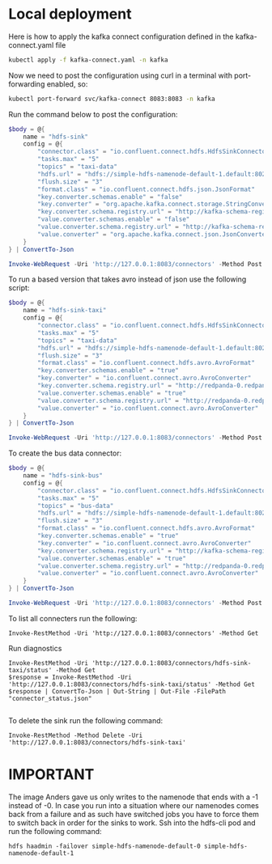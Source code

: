 # Local deployment

Here is how to apply the kafka connect configuration defined in the kafka-connect.yaml file

``` bash
kubectl apply -f kafka-connect.yaml -n kafka
```

Now we need to post the configuration using curl in a terminal with port-forwarding enabled, so:

``` bash
kubectl port-forward svc/kafka-connect 8083:8083 -n kafka
```

Run the command below to post the configuration:

``` powershell
$body = @{
    name = "hdfs-sink"
    config = @{
        "connector.class" = "io.confluent.connect.hdfs.HdfsSinkConnector"
        "tasks.max" = "5"
        "topics" = "taxi-data"
        "hdfs.url" = "hdfs://simple-hdfs-namenode-default-1.default:8020"
        "flush.size" = "3"
        "format.class" = "io.confluent.connect.hdfs.json.JsonFormat"
        "key.converter.schemas.enable" = "false"
        "key.converter" = "org.apache.kafka.connect.storage.StringConverter"
        "key.converter.schema.registry.url" = "http://kafka-schema-registry.kafka:8081"
        "value.converter.schemas.enable" = "false"
        "value.converter.schema.registry.url" = "http://kafka-schema-registry.kafka:8081"
        "value.converter" = "org.apache.kafka.connect.json.JsonConverter"
    }
} | ConvertTo-Json

Invoke-WebRequest -Uri 'http://127.0.0.1:8083/connectors' -Method Post -ContentType 'application/json' -Body $body

```

To run a based version that takes avro instead of json use the following script:

``` powershell
$body = @{
    name = "hdfs-sink-taxi"
    config = @{
        "connector.class" = "io.confluent.connect.hdfs.HdfsSinkConnector"
        "tasks.max" = "5"
        "topics" = "taxi-data"
        "hdfs.url" = "hdfs://simple-hdfs-namenode-default-1.default:8020"
        "flush.size" = "3"
        "format.class" = "io.confluent.connect.hdfs.avro.AvroFormat"
        "key.converter.schemas.enable" = "true"
        "key.converter" = "io.confluent.connect.avro.AvroConverter"
        "key.converter.schema.registry.url" = "http://redpanda-0.redpanda.redpanda.svc.cluster.local:8081"
        "value.converter.schemas.enable" = "true"
        "value.converter.schema.registry.url" = "http://redpanda-0.redpanda.redpanda.svc.cluster.local:8081"
        "value.converter" = "io.confluent.connect.avro.AvroConverter"
    }
} | ConvertTo-Json

Invoke-WebRequest -Uri 'http://127.0.0.1:8083/connectors' -Method Post -ContentType 'application/json' -Body $body
```

To create the bus data connector:

``` powershell
$body = @{
    name = "hdfs-sink-bus"
    config = @{
        "connector.class" = "io.confluent.connect.hdfs.HdfsSinkConnector"
        "tasks.max" = "5"
        "topics" = "bus-data"
        "hdfs.url" = "hdfs://simple-hdfs-namenode-default-1.default:8020"
        "flush.size" = "3"
        "format.class" = "io.confluent.connect.hdfs.avro.AvroFormat"
        "key.converter.schemas.enable" = "true"
        "key.converter" = "io.confluent.connect.avro.AvroConverter"
        "key.converter.schema.registry.url" = "http://kafka-schema-registry:8081"
        "value.converter.schemas.enable" = "true"
        "value.converter.schema.registry.url" = "http://redpanda-0.redpanda.redpanda.svc.cluster.local:8081"
        "value.converter" = "io.confluent.connect.avro.AvroConverter"
    }
} | ConvertTo-Json

Invoke-WebRequest -Uri 'http://127.0.0.1:8083/connectors' -Method Post -ContentType 'application/json' -Body $body
```

To list all connecters run the following:

```
Invoke-RestMethod -Uri 'http://127.0.0.1:8083/connectors' -Method Get
```

Run diagnostics

```
Invoke-RestMethod -Uri 'http://127.0.0.1:8083/connectors/hdfs-sink-taxi/status' -Method Get
$response = Invoke-RestMethod -Uri 'http://127.0.0.1:8083/connectors/hdfs-sink-taxi/status' -Method Get
$response | ConvertTo-Json | Out-String | Out-File -FilePath "connector_status.json"


```

To delete the sink run the following command:

```
Invoke-RestMethod -Method Delete -Uri 'http://127.0.0.1:8083/connectors/hdfs-sink-taxi'
```

# IMPORTANT

The image Anders gave us only writes to the namenode that ends with a -1 instead of -0. In case you run into a situation where our namenodes comes back from a failure and as such have switched jobs you have to force them to switch back in order for the sinks to work. Ssh into the hdfs-cli pod and run the following command:

```
hdfs haadmin -failover simple-hdfs-namenode-default-0 simple-hdfs-namenode-default-1
```
